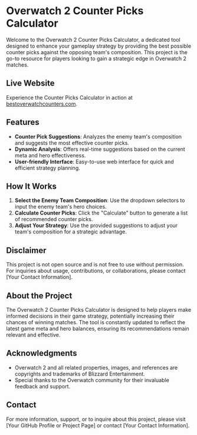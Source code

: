 # Overwatch 2 Counter Picks Calculator

Welcome to the Overwatch 2 Counter Picks Calculator, a dedicated tool designed to enhance your gameplay strategy by providing the best possible counter picks against the opposing team's composition. This project is the go-to resource for players looking to gain a strategic edge in Overwatch 2 matches.

## Live Website

Experience the Counter Picks Calculator in action at [bestoverwatchcounters.com](https://bestoverwatchcounters.com).

## Features

- **Counter Pick Suggestions**: Analyzes the enemy team's composition and suggests the most effective counter picks.
- **Dynamic Analysis**: Offers real-time suggestions based on the current meta and hero effectiveness.
- **User-friendly Interface**: Easy-to-use web interface for quick and efficient strategy planning.

## How It Works

1. **Select the Enemy Team Composition**: Use the dropdown selectors to input the enemy team's hero choices.
2. **Calculate Counter Picks**: Click the "Calculate" button to generate a list of recommended counter picks.
3. **Adjust Your Strategy**: Use the provided suggestions to adjust your team's composition for a strategic advantage.

## Disclaimer

This project is not open source and is not free to use without permission. For inquiries about usage, contributions, or collaborations, please contact [Your Contact Information].

## About the Project

The Overwatch 2 Counter Picks Calculator is designed to help players make informed decisions in their game strategy, potentially increasing their chances of winning matches. The tool is constantly updated to reflect the latest game meta and hero balances, ensuring its recommendations remain relevant and effective.

## Acknowledgments

- Overwatch 2 and all related properties, images, and references are copyrights and trademarks of Blizzard Entertainment.
- Special thanks to the Overwatch community for their invaluable feedback and support.

## Contact

For more information, support, or to inquire about this project, please visit [Your GitHub Profile or Project Page] or contact [Your Contact Information].
